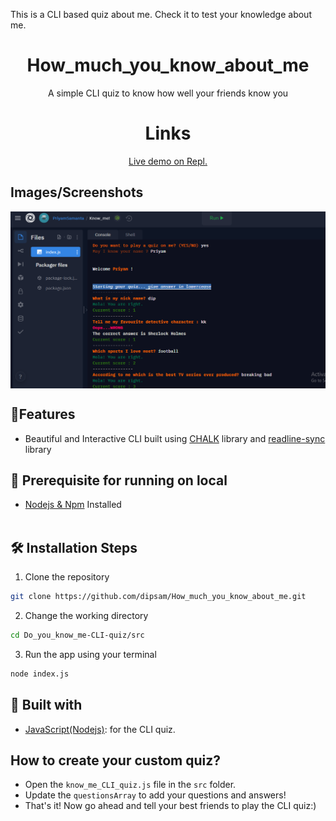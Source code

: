 This is a CLI based quiz about me. Check it to test your knowledge about me.

<h1 align="center" style{color:"red"}>How_much_you_know_about_me</h1>

<p align="center">A simple CLI quiz to know how well your friends know you</p>

<h1 align="center">Links</h1>

<p align="center">
    <a href="https://replit.com/@PriyamSamanta/Knowme#index.js?embed=1&output=1">Live demo on Repl.</a>
    
</p>

## Images/Screenshots

<img align="center" alt="CLI app" src=".\images\how_much_you_know_about_me.png"/>

## 🚀Features

- Beautiful and Interactive CLI built using [CHALK](https://www.npmjs.com/package/chalk) library and [readline-sync](https://www.npmjs.com/package/readline-sync) library

## 🦋 Prerequisite for running on local

- [Nodejs & Npm](https://nodejs.org/en/) Installed
  <br></br>

## 🛠️ Installation Steps

1. Clone the repository

```Bash
git clone https://github.com/dipsam/How_much_you_know_about_me.git
```

2. Change the working directory

```Bash
cd Do_you_know_me-CLI-quiz/src
```

3. Run the app using your terminal

```Bash
node index.js
```

## 👷 Built with

- [JavaScript(Nodejs)](https://nodejs.org/en/ "Javascript"): for the CLI quiz.

## How to create your custom quiz?

- Open the `know_me_CLI_quiz.js` file in the `src` folder.
- Update the `questionsArray` to add your questions and answers!
- That's it! Now go ahead and tell your best friends to play the CLI quiz:)
